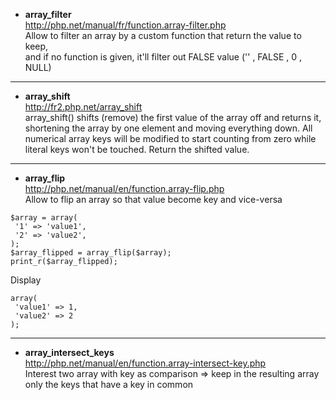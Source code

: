 * **array_filter**   
http://php.net/manual/fr/function.array-filter.php   
Allow to filter an array by a custom function that return the value to keep,   
and if no function is given, it'll filter out FALSE value ('' , FALSE , 0 , NULL) 

***

* **array_shift**   
http://fr2.php.net/array_shift   
array_shift() shifts (remove) the first value of the array off and returns it, shortening the array by one element and moving everything down. All numerical array keys will be modified to start counting from zero while literal keys won't be touched. Return the shifted value.

***

* **array_flip**      
http://php.net/manual/en/function.array-flip.php   
Allow to flip an array so that value become key and vice-versa
```
$array = array(
 '1' => 'value1',
 '2' => 'value2',
);
$array_flipped = array_flip($array);
print_r($array_flipped);
```
Display
```
array(
 'value1' => 1,
 'value2' => 2 
);

```

***

* **array_intersect_keys**   
http://php.net/manual/en/function.array-intersect-key.php   
Interest two array with key as comparison => keep in the resulting array only the keys that have a key in common

